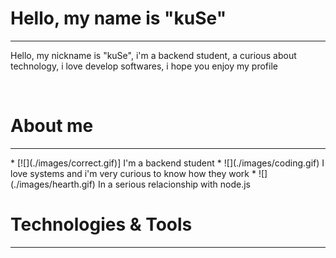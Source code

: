 # Hello, my name is "kuSe"
<hr>
<p>Hello, my nickname is "kuSe", i'm a backend student, a curious about technology, i love develop softwares, i hope you enjoy my profile</p>

<br>

# About me
<hr>
* [![](./images/correct.gif)] I'm a backend student
* ![](./images/coding.gif) I love systems and i'm very curious to know how they work
* ![](./images/hearth.gif) In a serious relacionship with node.js

<br>

# Technologies & Tools
<hr>
<!--
**kuSeee/kuSeee** is a ✨ _special_ ✨ repository because its `README.md` (this file) appears on your GitHub profile.

Here are some ideas to get you started:

- 🔭 I’m currently working on ...
- 🌱 I’m currently learning ...
- 👯 I’m looking to collaborate on ...
- 🤔 I’m looking for help with ...
- 💬 Ask me about ...
- 📫 How to reach me: ...
- 😄 Pronouns: ...
- ⚡ Fun fact: ...
-->
